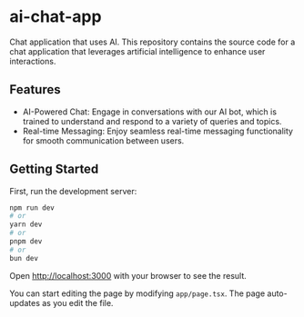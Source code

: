 # ai-chat-app

Chat application that uses AI. This repository contains the source code for a chat application that leverages artificial intelligence to enhance user interactions.

## Features

- AI-Powered Chat: Engage in conversations with our AI bot, which is trained to understand and respond to a variety of queries and topics.
- Real-time Messaging: Enjoy seamless real-time messaging functionality for smooth communication between users.

## Getting Started

First, run the development server:

```bash
npm run dev
# or
yarn dev
# or
pnpm dev
# or
bun dev
```

Open [http://localhost:3000](http://localhost:3000) with your browser to see the result.

You can start editing the page by modifying `app/page.tsx`. The page auto-updates as you edit the file.
